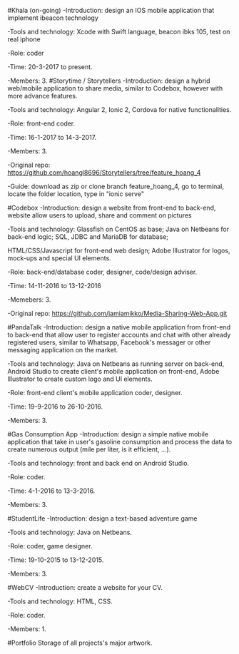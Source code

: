 #Khala (on-going)
  -Introduction: design an IOS mobile application that implement ibeacon technology
  
  -Tools and technology: Xcode with Swift language, beacon ibks 105, test on real iphone
  
  -Role: coder
  
  -Time: 20-3-2017 to present.
  
  -Members: 3.
#Storytime / Storytellers
  -Introduction: design a hybrid web/mobile application to share media, similar to Codebox, however with more advance features.
  
  -Tools and technology: Angular 2, Ionic 2, Cordova for native functionalities.
  
  -Role: front-end coder.
  
  -Time: 16-1-2017 to 14-3-2017.
  
  -Members: 3.
  
  -Original repo: https://github.com/hoangl8696/Storytellers/tree/feature_hoang_4 
  
  -Guide: download as zip or clone branch feature_hoang_4, go to terminal, locate the folder location, type in "ionic serve"

#Codebox
  -Introduction: design a website from front-end to back-end, website allow users to upload, share and comment on pictures
  
  -Tools and technology: Glassfish on CentOS as base; Java on Netbeans for back-end logic; SQL, JDBC and MariaDB for database; 
  
HTML/CSS/Javascript for front-end web design; Adobe Illustrator for logos, mock-ups and special UI elements.

  -Role: back-end/database coder, designer, code/design adviser.
  
  -Time: 14-11-2016 to 13-12-2016
  
  -Memebers: 3.
  
  -Original repo: https://github.com/jamiamikko/Media-Sharing-Web-App.git
  
#PandaTalk
  -Introduction: design a native mobile application from front-end to back-end that allow user to register accounts and chat with
other already registered users, similar to Whatsapp, Facebook's messager or other messaging application on the market.

  -Tools and technology: Java on Netbeans as running server on back-end, Android Studio to create client's mobile application on 
front-end, Adobe Illustrator to create custom logo and UI elements.

  -Role: front-end client's mobile application coder, designer.
  
  -Time: 19-9-2016 to 26-10-2016.
  
  -Members: 3.

#Gas Consumption App
  -Introduction: design a simple native mobile application that take in user's gasoline consumption and process the data to
create numerous output (mile per liter, is it efficient, ...).

  -Tools and technology: front and back end on Android Studio.
  
  -Role: coder.
  
  -Time: 4-1-2016 to 13-3-2016.
  
  -Members: 3.
  
#StudentLife
  -Introduction: design a text-based adventure game
  
  -Tools and technology: Java on Netbeans.
  
  -Role: coder, game designer.
  
  -Time: 19-10-2015 to 13-12-2015.
  
  -Members: 3.
  
#WebCV
  -Introduction: create a website for your CV.
  
  -Tools and technology: HTML, CSS.
  
  -Role: coder.
  
  -Members: 1.
  
#Portfolio
  Storage of all projects's major artwork.

